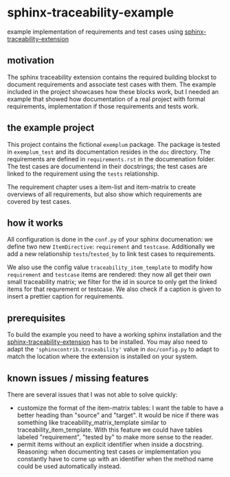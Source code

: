 # sphinx-traceability-example
example implementation of requirements and test cases using [sphinx-traceability-extension](https://github.com/ociu/sphinx-traceability-extension)

## motivation
The sphinx traceability extension contains the required building blockst to document requirements and associate test cases with them.
The example included in the project showcases how these blocks work, but I needed an example that showed how documentation of a real project with formal requirements, implementation if those requirements and tests work.

## the example project
This project contains the fictional `exemplum` package. The package is tested in `exemplum_test` and its documentation resides in the `doc` directory. The requirements are defined in `requirements.rst` in the documenation folder. The test cases are documentend in their docstrings; the test cases are linked to the requirement using the `tests` relationship.

The requirement chapter uses a item-list and item-matrix to create overviews of all requirements, but also show which requirements are covered by test cases.
 
## how it works
All configuration is done in the `conf.py` of your sphinx documenation: we define two new `ItemDirective`: `requirement` and `testcase`. Additionally we add a new relationship `tests`/`tested_by` to link test cases to requirements.

We also use the config value `traceability_item_template` to modify how `requirement` and `testcase` items are rendered: they now all get their own small traceability matrix; we filter for the id in source to only get the linked items for that requrement or testcase. We also check if a caption is given to insert a prettier caption for requirements.


## prerequisites
To build the example you need to have a working sphinx installation and the [sphinx-traceability-extension](https://github.com/ociu/sphinx-traceability-extension) has to be installed. You may also need to adapt the `'sphinxcontrib.traceability'` value in `doc/config.py` to adapt to match the location where the extension is installed on your system. 

## known issues / missing features
There are several issues that I was not able to solve quickly:

* customize the format of the item-matrix tables: I want the table to have a better heading than "source" and "target". It would be nice if there was something like traceability_matrix_template similar to traceability_item_template. With this feature we could have tables labeled "requirement", "tested by" to make more sense to the reader.
* permit items without an explicit identifier when inside a docstring. Reasoning: when documenting test cases or implementation you constantly have to come up with an identifier when the method name could be used automatically instead.

